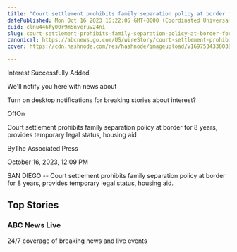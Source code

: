 ```yaml
---
title: "Court settlement prohibits family separation policy at border for 8 years, provides temporary legal status, housing aid"
datePublished: Mon Oct 16 2023 16:22:05 GMT+0000 (Coordinated Universal Time)
cuid: clnu446fy00r9m5nveruv24ni
slug: court-settlement-prohibits-family-separation-policy-at-border-for-8-years-provides-temporary-legal-status-housing-aid-1
canonical: https://abcnews.go.com/US/wireStory/court-settlement-prohibits-family-separation-policy-border-8-104014551
cover: https://cdn.hashnode.com/res/hashnode/imageupload/v1697534338039/e98e3fe8-6bc4-4d1f-9e88-e9bf1ccdf1c8.jpeg

---
```


Interest Successfully Added

We'll notify you here with news about

Turn on desktop notifications for breaking stories about interest?

OffOn

Court settlement prohibits family separation policy at border for 8 years, provides temporary legal status, housing aid

ByThe Associated Press

October 16, 2023, 12:09 PM

SAN DIEGO -- Court settlement prohibits family separation policy at border for 8 years, provides temporary legal status, housing aid.

Top Stories
-----------

### ABC News Live

24/7 coverage of breaking news and live events